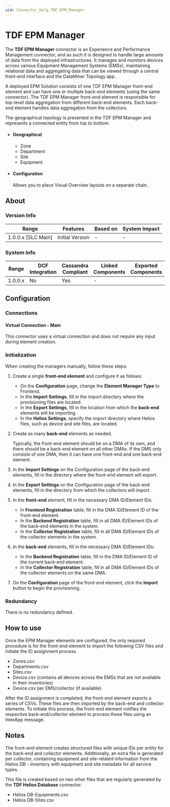 ```yaml
---
uid: Connector_help_TDF_EPM_Manager
---
```


# TDF EPM Manager

The **TDF EPM Manager** connector is an Experience and Performance Management connector, and as such it is designed to handle large amounts of data from the deployed infrastructures. It manages and monitors devices across various Equipment Management Systems (EMSs), maintaining relational data and aggregating data that can be viewed through a central front-end interface and the DataMiner Topology app.

A deployed EPM Solution consists of one TDF EPM Manager front-end element and can have one or multiple back-end elements (using the same connector). The TDF EPM Manager front-end element is responsible for top-level data aggregation from different back-end elements. Each back-end element handles data aggregation from the collectors.

The geographical topology is presented in the TDF EPM Manager and represents a connected entity from top to bottom:
- #### Geographical
    - Zone
    - Department
    - Site
    - Equipment
- #### Configuration
    Allows you to place Visual Overview layouts on a separate chain.
## About

### Version Info
|Range  |Features  |Based on  |System Impact  |
|---------|---------|---------|---------|
|1.0.0.x [SLC Main]     |Initial Version|-         |-         |
### System Info
|Range  |DCF Integration  |Cassandra Compliant  |Linked Components  |Exported Components   |
|---------|---------|---------|---------|---------|
|1.0.0.x    |No       |Yes         |-         |   |

## Configuration

### Connections

#### Virtual Connection - Main

This connector uses a virtual connection and does not require any input during element creation.

### Initialization

When creating the managers manually, follow these steps:
1. Create a single **front-end element** and configure it as follows:

    - On the **Configuration** page, change the **Element Manager Type** to Frontend.
    - In the **Import Settings**, fill in the import directory where the provisioning files are located.
    - In the **Export Settings**, fill in the location from which the **back-end** elements will be importing.
    - In the **Helios Settings**, specify the import directory where Helios files, such as device and site files, are located.

2. Create as many **back-end** elements as needed.

    Typically, the front-end element should be on a DMA of its own, and there should be a back-end element on all other DMAs. If the DMS only consists of one DMA, then it can have one front-end and one back-end element.

3. In the **Import Settings** on the Configuration page of the back-end elements, fill in the directory where the front-end element will export.

4. In the **Export Settings** on the Configuration page of the back-end elements, fill in the directory from which the collectors will import.

5. In the **front-end** element, fill in the necessary DMA ID/Element IDs:
    - In **Frontend Registration** table, fill in the DMA ID/Element ID of the front-end element.
    - In the **Backend Registration** table, fill in all DMA ID/Element IDs of the back-end elements in the system.
    - In the **Collector Registration** table, fill in all DMA ID/Element IDs of the collector elements in the system.

6. In the **back-end** elements, fill in the necessary DMA ID/Element IDs:
    - In the **Backend Registration** table, fill in the DMA ID/Element ID of the current back-end element.
    - In the **Collector Registration** table, fill in all DMA ID/Element IDs of the collector elements on the same DMA.

7. On the **Configuration** page of the front-end element, click the **Import** button to begin the provisioning.

### Redundancy

There is no redundancy defined.

## How to use

Once the EPM Manager elements are configured, the only required procedure is for the front-end element to import the following CSV files and initiate the ID assignment process.

- Zones.csv
- Departments.csv
- Sites.csv
- Device.csv (contains all devices across the EMSs that are not available in their inventories)
- Device.csv per EMS/collector (if available)
    
After the ID assignment is completed, the front-end element exports a series of CSVs. These files are then imported by the back-end and collector elements. To initiate this process, the front-end element notifies the respective back-end/collector element to process these files using an InterApp message.

## Notes
The front-end element creates structured files with unique IDs per entity for the back-end and collector elements. Additionally, an extra file is generated per collector, containing equipment and site-related information from the Helios DB - inventory with equipment and site metadata for all service types.

This file is created based on two other files that are regularly generated by the **TDF Helios Database** connector:
- Helios DB-Equipments.csv
- Helios DB-Sites.csv